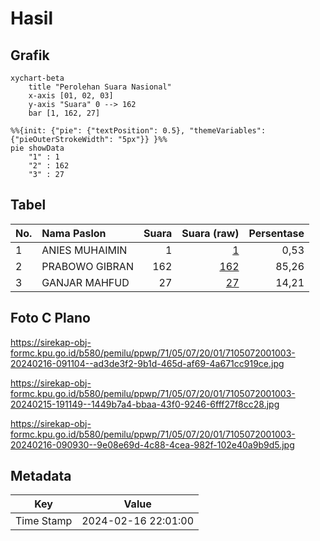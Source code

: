 # Hasil

## Grafik

```mermaid
xychart-beta
    title "Perolehan Suara Nasional"
    x-axis [01, 02, 03]
    y-axis "Suara" 0 --> 162
    bar [1, 162, 27]
```

```mermaid
%%{init: {"pie": {"textPosition": 0.5}, "themeVariables": {"pieOuterStrokeWidth": "5px"}} }%%
pie showData
    "1" : 1
    "2" : 162
    "3" : 27
```

## Tabel

| No. | Nama Paslon    | Suara | Suara (raw) | Persentase |
|:--- |:-------------- | -----:| -----------:| ----------:|
| 1   | ANIES MUHAIMIN | 1     | [1][p-1]    | 0,53       |
| 2   | PRABOWO GIBRAN | 162   | [162][p-2]  | 85,26      |
| 3   | GANJAR MAHFUD  | 27    | [27][p-3]   | 14,21      |


[p-1]: https://github.com/gigit-pemilu/pemilu-2024/blob/main/pilpres/hitung-suara/sub/71-sulawesi-utara/sub/05-minahasa-selatan/sub/07-motoling/sub/2001-motoling/sub/003-tps/sub/paslon-1.txt
[p-2]: https://github.com/gigit-pemilu/pemilu-2024/blob/main/pilpres/hitung-suara/sub/71-sulawesi-utara/sub/05-minahasa-selatan/sub/07-motoling/sub/2001-motoling/sub/003-tps/sub/paslon-2.txt
[p-3]: https://github.com/gigit-pemilu/pemilu-2024/blob/main/pilpres/hitung-suara/sub/71-sulawesi-utara/sub/05-minahasa-selatan/sub/07-motoling/sub/2001-motoling/sub/003-tps/sub/paslon-3.txt

## Foto C Plano

https://sirekap-obj-formc.kpu.go.id/b580/pemilu/ppwp/71/05/07/20/01/7105072001003-20240216-091104--ad3de3f2-9b1d-465d-af69-4a671cc919ce.jpg

https://sirekap-obj-formc.kpu.go.id/b580/pemilu/ppwp/71/05/07/20/01/7105072001003-20240215-191149--1449b7a4-bbaa-43f0-9246-6fff27f8cc28.jpg

https://sirekap-obj-formc.kpu.go.id/b580/pemilu/ppwp/71/05/07/20/01/7105072001003-20240216-090930--9e08e69d-4c88-4cea-982f-102e40a9b9d5.jpg


## Metadata

| Key        | Value               |
| ---------- | ------------------- |
| Time Stamp | 2024-02-16 22:01:00 |



